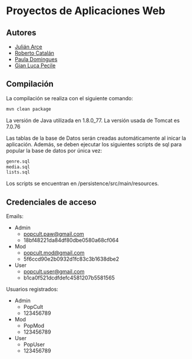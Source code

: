 # Proyectos de Aplicaciones Web

## Autores

- [Julián Arce](https://github.com/juarce)
- [Roberto Catalán](https://github.com/rcatalan98)
- [Paula Domingues](https://github.com/pdomins)
- [Gian Luca Pecile](https://github.com/glpecile)

## Compilación

La compilación se realiza con el siguiente comando:

```bash
mvn clean package
```

La versión de Java utilizada en 1.8.0_77.
La versión usada de Tomcat es 7.0.76

Las tablas de la base de Datos serán creadas automáticamente al inicar la aplicación.
Además, se deben ejecutar los siguientes scripts de sql para popular la base de datos por única vez:
```bash
genre.sql
media.sql
lists.sql
```
Los scripts se encuentran en /persistence/src/main/resources.

## Credenciales de acceso
Emails:
- Admin
    - popcult.paw@gmail.com
    - 18bf48221da84df80dbe0580a68cf064
- Mod
    - popcult.mod@gmail.com
    - 5f6ccd90e2b0932d1fc83c3b1638dbe2
- User
    - popcult.user@gmail.com
    - b1ca0f521dcdfdefc4581207b5581565

Usuarios registrados:
- Admin
    - PopCult
    - 123456789
- Mod
    - PopMod
    - 123456789
- User
    - PopUser
    - 123456789